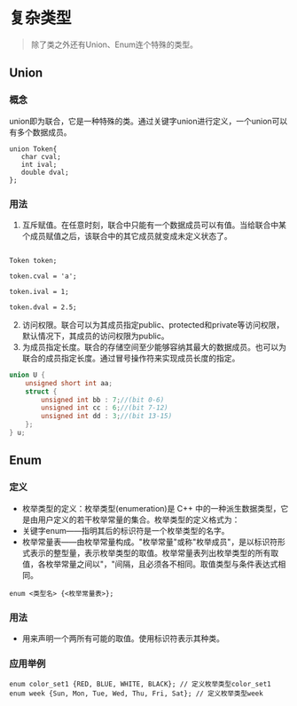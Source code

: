 # 复杂类型

> 除了类之外还有Union、Enum连个特殊的类型。


## Union
### 概念

union即为联合，它是一种特殊的类。通过关键字union进行定义，一个union可以有多个数据成员。

```
union Token{
   char cval;
   int ival;
   double dval;
};
```

### 用法

1. 互斥赋值。在任意时刻，联合中只能有一个数据成员可以有值。当给联合中某个成员赋值之后，该联合中的其它成员就变成未定义状态了。
```

Token token;
 
token.cval = 'a';
 
token.ival = 1;
 
token.dval = 2.5;
```
2. 访问权限。联合可以为其成员指定public、protected和private等访问权限，默认情况下，其成员的访问权限为public。
3. 为成员指定长度。联合的存储空间至少能够容纳其最大的数据成员。也可以为联合的成员指定长度。通过冒号操作符来实现成员长度的指定。
```C
union U {
    unsigned short int aa;
    struct {
        unsigned int bb : 7;//(bit 0-6)
        unsigned int cc : 6;//(bit 7-12)
        unsigned int dd : 3;//(bit 13-15) 
    };
} u;
```

## Enum

### 定义

* 枚举类型的定义：枚举类型(enumeration)是 C++ 中的一种派生数据类型，它是由用户定义的若干枚举常量的集合。枚举类型的定义格式为：
* 关键字enum——指明其后的标识符是一个枚举类型的名字。
* 枚举常量表——由枚举常量构成。"枚举常量"或称"枚举成员"，是以标识符形式表示的整型量，表示枚举类型的取值。枚举常量表列出枚举类型的所有取值，各枚举常量之间以"，"间隔，且必须各不相同。取值类型与条件表达式相同。
```
enum <类型名> {<枚举常量表>};
```

### 用法

* 用来声明一个两所有可能的取值。使用标识符表示其种类。

### 应用举例
```
enum color_set1 {RED, BLUE, WHITE, BLACK}; // 定义枚举类型color_set1
enum week {Sun, Mon, Tue, Wed, Thu, Fri, Sat}; // 定义枚举类型week
```